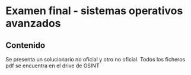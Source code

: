 # Examen final - sistemas operativos avanzados
## Contenido
Se presenta un solucionario no oficial y otro no oficial. Todos los ficheros pdf se encuentra en el drive de GSINT
